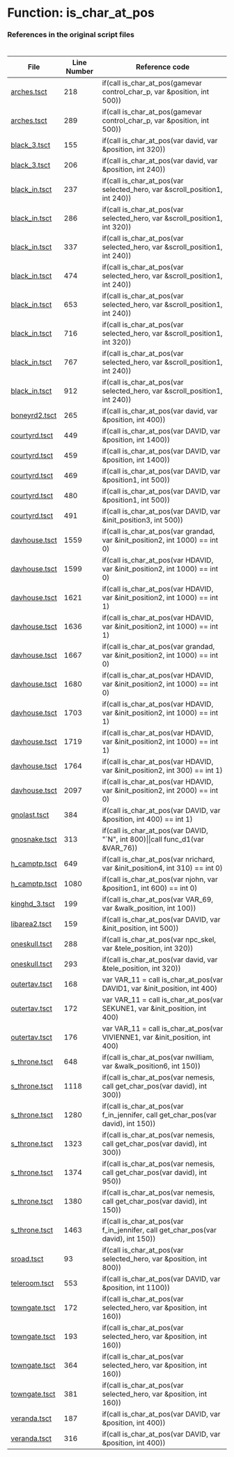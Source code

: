 # Function: is_char_at_pos
### References in the original script files

#

| File | Line Number | Reference code |
| --- | --- | --- |
| [arches.tsct](../../../out/arches.tsct#L218) | 218 | if(call is_char_at_pos(gamevar control_char_p, var &position, int 500)) |
| [arches.tsct](../../../out/arches.tsct#L289) | 289 | if(call is_char_at_pos(gamevar control_char_p, var &position, int 500)) |
| [black_3.tsct](../../../out/black_3.tsct#L155) | 155 | if(call is_char_at_pos(var david, var &position, int 320)) |
| [black_3.tsct](../../../out/black_3.tsct#L206) | 206 | if(call is_char_at_pos(var david, var &position, int 240)) |
| [black_in.tsct](../../../out/black_in.tsct#L237) | 237 | if(call is_char_at_pos(var selected_hero, var &scroll_position1, int 240)) |
| [black_in.tsct](../../../out/black_in.tsct#L286) | 286 | if(call is_char_at_pos(var selected_hero, var &scroll_position1, int 320)) |
| [black_in.tsct](../../../out/black_in.tsct#L337) | 337 | if(call is_char_at_pos(var selected_hero, var &scroll_position1, int 240)) |
| [black_in.tsct](../../../out/black_in.tsct#L474) | 474 | if(call is_char_at_pos(var selected_hero, var &scroll_position1, int 240)) |
| [black_in.tsct](../../../out/black_in.tsct#L653) | 653 | if(call is_char_at_pos(var selected_hero, var &scroll_position1, int 240)) |
| [black_in.tsct](../../../out/black_in.tsct#L716) | 716 | if(call is_char_at_pos(var selected_hero, var &scroll_position1, int 320)) |
| [black_in.tsct](../../../out/black_in.tsct#L767) | 767 | if(call is_char_at_pos(var selected_hero, var &scroll_position1, int 240)) |
| [black_in.tsct](../../../out/black_in.tsct#L912) | 912 | if(call is_char_at_pos(var selected_hero, var &scroll_position1, int 240)) |
| [boneyrd2.tsct](../../../out/boneyrd2.tsct#L265) | 265 | if(call is_char_at_pos(var david, var &position, int 400)) |
| [courtyrd.tsct](../../../out/courtyrd.tsct#L449) | 449 | if(call is_char_at_pos(var DAVID, var &position, int 1400)) |
| [courtyrd.tsct](../../../out/courtyrd.tsct#L459) | 459 | if(call is_char_at_pos(var DAVID, var &position, int 1400)) |
| [courtyrd.tsct](../../../out/courtyrd.tsct#L469) | 469 | if(call is_char_at_pos(var DAVID, var &position1, int 500)) |
| [courtyrd.tsct](../../../out/courtyrd.tsct#L480) | 480 | if(call is_char_at_pos(var DAVID, var &position1, int 500)) |
| [courtyrd.tsct](../../../out/courtyrd.tsct#L491) | 491 | if(call is_char_at_pos(var DAVID, var &init_position3, int 500)) |
| [davhouse.tsct](../../../out/davhouse.tsct#L1559) | 1559 | if(call is_char_at_pos(var grandad, var &init_position2, int 1000) == int 0) |
| [davhouse.tsct](../../../out/davhouse.tsct#L1599) | 1599 | if(call is_char_at_pos(var HDAVID, var &init_position2, int 1000) == int 0) |
| [davhouse.tsct](../../../out/davhouse.tsct#L1621) | 1621 | if(call is_char_at_pos(var HDAVID, var &init_position2, int 1000) == int 1) |
| [davhouse.tsct](../../../out/davhouse.tsct#L1636) | 1636 | if(call is_char_at_pos(var HDAVID, var &init_position2, int 1000) == int 1) |
| [davhouse.tsct](../../../out/davhouse.tsct#L1667) | 1667 | if(call is_char_at_pos(var grandad, var &init_position2, int 1000) == int 0) |
| [davhouse.tsct](../../../out/davhouse.tsct#L1680) | 1680 | if(call is_char_at_pos(var HDAVID, var &init_position2, int 1000) == int 0) |
| [davhouse.tsct](../../../out/davhouse.tsct#L1703) | 1703 | if(call is_char_at_pos(var HDAVID, var &init_position2, int 1000) == int 1) |
| [davhouse.tsct](../../../out/davhouse.tsct#L1719) | 1719 | if(call is_char_at_pos(var HDAVID, var &init_position2, int 1000) == int 1) |
| [davhouse.tsct](../../../out/davhouse.tsct#L1764) | 1764 | if(call is_char_at_pos(var HDAVID, var &init_position2, int 300) == int 1) |
| [davhouse.tsct](../../../out/davhouse.tsct#L2097) | 2097 | if(call is_char_at_pos(var HDAVID, var &init_position2, int 2000) == int 0) |
| [gnolast.tsct](../../../out/gnolast.tsct#L384) | 384 | if(call is_char_at_pos(var DAVID, var &position, int 400) == int 1) |
| [gnosnake.tsct](../../../out/gnosnake.tsct#L313) | 313 | if(call is_char_at_pos(var DAVID, "`N", int 800)\|\|call func_d1(var &VAR_76)) |
| [h_camptp.tsct](../../../out/h_camptp.tsct#L649) | 649 | if(call is_char_at_pos(var nrichard, var &init_position4, int 310) == int 0) |
| [h_camptp.tsct](../../../out/h_camptp.tsct#L1080) | 1080 | if(call is_char_at_pos(var njohn, var &position1, int 600) == int 0) |
| [kinghd_3.tsct](../../../out/kinghd_3.tsct#L199) | 199 | if(call is_char_at_pos(var VAR_69, var &walk_position, int 100)) |
| [libarea2.tsct](../../../out/libarea2.tsct#L159) | 159 | if(call is_char_at_pos(var DAVID, var &init_position, int 500)) |
| [oneskull.tsct](../../../out/oneskull.tsct#L288) | 288 | if(call is_char_at_pos(var npc_skel, var &tele_position, int 320)) |
| [oneskull.tsct](../../../out/oneskull.tsct#L293) | 293 | if(call is_char_at_pos(var david, var &tele_position, int 320)) |
| [outertav.tsct](../../../out/outertav.tsct#L168) | 168 | var VAR_11 = call is_char_at_pos(var DAVID1, var &init_position, int 400) |
| [outertav.tsct](../../../out/outertav.tsct#L172) | 172 | var VAR_11 = call is_char_at_pos(var SEKUNE1, var &init_position, int 400) |
| [outertav.tsct](../../../out/outertav.tsct#L176) | 176 | var VAR_11 = call is_char_at_pos(var VIVIENNE1, var &init_position, int 400) |
| [s_throne.tsct](../../../out/s_throne.tsct#L648) | 648 | if(call is_char_at_pos(var nwilliam, var &walk_position6, int 150)) |
| [s_throne.tsct](../../../out/s_throne.tsct#L1118) | 1118 | if(call is_char_at_pos(var nemesis, call get_char_pos(var david), int 300)) |
| [s_throne.tsct](../../../out/s_throne.tsct#L1280) | 1280 | if(call is_char_at_pos(var f_in_jennifer, call get_char_pos(var david), int 150)) |
| [s_throne.tsct](../../../out/s_throne.tsct#L1323) | 1323 | if(call is_char_at_pos(var nemesis, call get_char_pos(var david), int 300)) |
| [s_throne.tsct](../../../out/s_throne.tsct#L1374) | 1374 | if(call is_char_at_pos(var nemesis, call get_char_pos(var david), int 950)) |
| [s_throne.tsct](../../../out/s_throne.tsct#L1380) | 1380 | if(call is_char_at_pos(var nemesis, call get_char_pos(var david), int 150)) |
| [s_throne.tsct](../../../out/s_throne.tsct#L1463) | 1463 | if(call is_char_at_pos(var f_in_jennifer, call get_char_pos(var david), int 150)) |
| [sroad.tsct](../../../out/sroad.tsct#L93) | 93 | if(call is_char_at_pos(var selected_hero, var &position, int 800)) |
| [teleroom.tsct](../../../out/teleroom.tsct#L553) | 553 | if(call is_char_at_pos(var DAVID, var &position, int 1100)) |
| [towngate.tsct](../../../out/towngate.tsct#L172) | 172 | if(call is_char_at_pos(var selected_hero, var &position, int 160)) |
| [towngate.tsct](../../../out/towngate.tsct#L193) | 193 | if(call is_char_at_pos(var selected_hero, var &position, int 160)) |
| [towngate.tsct](../../../out/towngate.tsct#L364) | 364 | if(call is_char_at_pos(var selected_hero, var &position, int 160)) |
| [towngate.tsct](../../../out/towngate.tsct#L381) | 381 | if(call is_char_at_pos(var selected_hero, var &position, int 160)) |
| [veranda.tsct](../../../out/veranda.tsct#L187) | 187 | if(call is_char_at_pos(var DAVID, var &position, int 400)) |
| [veranda.tsct](../../../out/veranda.tsct#L316) | 316 | if(call is_char_at_pos(var DAVID, var &position, int 400)) |
